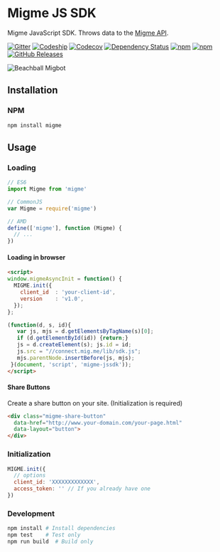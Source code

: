 # Migme JS SDK

Migme JavaScript SDK. Throws data to the [Migme API](http://docs.migme.apiary.io/).

[![Gitter](https://img.shields.io/badge/gitter-join%20chat-brightgreen.svg)](https://gitter.im/migme/beachball)
[![Codeship](https://img.shields.io/codeship/5e7f47c0-bfe9-0132-39f9-7eb09717a41c.svg)](https://codeship.com/projects/73070)
[![Codecov](https://img.shields.io/codecov/c/github/migme/beachball.svg)](https://codecov.io/github/migme/beachball)
[![Dependency Status](https://gemnasium.com/migme/beachball.svg)](https://gemnasium.com/migme/beachball)
[![npm](https://img.shields.io/npm/v/migme.svg)](https://www.npmjs.com/package/migme)
[![npm](https://img.shields.io/npm/dm/migme.svg)](https://www.npmjs.com/package/migme)
[![GitHub Releases](https://img.shields.io/github/downloads/migme/beachball/latest/total.svg)](https://github.com/migme/beachball/releases/latest)

![Beachball Migbot](https://cdn.rawgit.com/mixstix/5eb0fe3bea4e87ea5034/raw/fbf873d7d1b3c845e9e0f9613690489203479fcc/beachball.svg "Beachball Migbot")

## Installation

### NPM
```bash
npm install migme
```

## Usage

### Loading
```js
// ES6
import Migme from 'migme'

// CommonJS
var Migme = require('migme')

// AMD
define(['migme'], function (Migme) {
  // ...
})
```

#### Loading in browser
```html
<script>
window.migmeAsyncInit = function() {
  MIGME.init({
    client_id  : 'your-client-id',
    version    : 'v1.0', 
  });
};

(function(d, s, id){
   var js, mjs = d.getElementsByTagName(s)[0];
   if (d.getElementById(id)) {return;}
   js = d.createElement(s); js.id = id;
   js.src = "//connect.mig.me/lib/sdk.js";
   mjs.parentNode.insertBefore(js, mjs);
 }(document, 'script', 'migme-jssdk'));
</script>
```

#### Share Buttons
Create a share button on your site. (Initialization is required)
```html
<div class="migme-share-button" 
  data-href="http://www.your-domain.com/your-page.html" 
  data-layout="button">
</div>
```

### Initialization
```js
MIGME.init({
  // options
  client_id: 'XXXXXXXXXXXXX',
  access_token: '' // If you already have one
})
```

### Development
```bash
npm install # Install dependencies
npm test    # Test only
npm run build  # Build only
```
